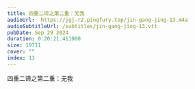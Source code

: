 ```yaml
---
title: 四重二谛之第二重：无我
audioUrl:  https://jgj-r2.pingfury.top/jin-gang-jing-13.m4a
audioSubtitleUrl: /subtitles/jin-gang-jing-13.vtt
pubDate: Sep 29 2024
duration: 0:20:21.411000
size: 19711
cover: ""
index: 13
---
```

四重二谛之第二重：无我